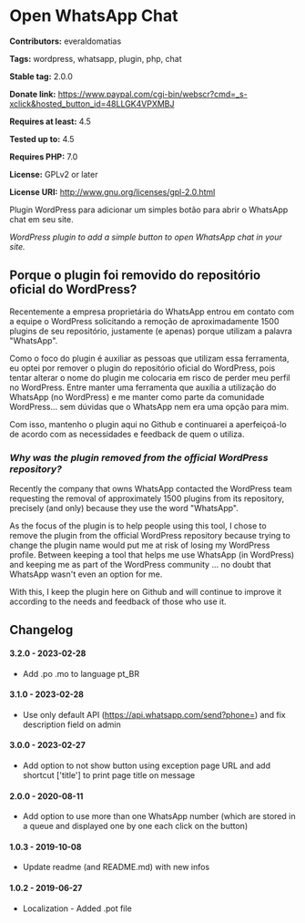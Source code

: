 # Open WhatsApp Chat #

**Contributors:** everaldomatias

**Tags:** wordpress, whatsapp, plugin, php, chat

**Stable tag:** 2.0.0

**Donate link:** https://www.paypal.com/cgi-bin/webscr?cmd=_s-xclick&hosted_button_id=48LLGK4VPXMBJ

**Requires at least:** 4.5

**Tested up to:** 4.5

**Requires PHP:** 7.0

**License:** GPLv2 or later

**License URI:** http://www.gnu.org/licenses/gpl-2.0.html

Plugin WordPress para adicionar um simples botão para abrir o WhatsApp chat em seu site.

_WordPress plugin to add a simple button to open WhatsApp chat in your site._

##  Porque o plugin foi removido do repositório oficial do WordPress? ##
Recentemente a empresa proprietária do WhatsApp entrou em contato com a equipe o WordPress solicitando a remoção de aproximadamente 1500 plugins de seu repositório, justamente (e apenas) porque utilizam a palavra "WhatsApp".

Como o foco do plugin é auxiliar as pessoas que utilizam essa ferramenta, eu optei por remover o plugin do repositório oficial do WordPress, pois tentar alterar o nome do plugin me colocaria em risco de perder meu perfil no WordPress. Entre manter uma ferramenta que auxília a utilização do WhatsApp (no WordPress) e me manter como parte da comunidade WordPress... sem dúvidas que o WhatsApp nem era uma opção para mim.

Com isso, mantenho o plugin aqui no Github e continuarei a aperfeiçoá-lo de acordo com as necessidades e feedback de quem o utiliza.

### _Why was the plugin removed from the official WordPress repository?_ ###
Recently the company that owns WhatsApp contacted the WordPress team requesting the removal of approximately 1500 plugins from its repository, precisely (and only) because they use the word "WhatsApp".

As the focus of the plugin is to help people using this tool, I chose to remove the plugin from the official WordPress repository because trying to change the plugin name would put me at risk of losing my WordPress profile. Between keeping a tool that helps me use WhatsApp (in WordPress) and keeping me as part of the WordPress community ... no doubt that WhatsApp wasn't even an option for me.

With this, I keep the plugin here on Github and will continue to improve it according to the needs and feedback of those who use it.

## Changelog ##

#### 3.2.0 - 2023-02-28 ####
- Add .po .mo to language pt_BR

#### 3.1.0 - 2023-02-28 ####
- Use only default API (https://api.whatsapp.com/send?phone=) and fix description field on admin

#### 3.0.0 - 2023-02-27 ####
- Add option to not show button using exception page URL and add shortcut ['title'] to print page title on message

#### 2.0.0 - 2020-08-11 ####
- Add option to use more than one WhatsApp number (which are stored in a queue and displayed one by one each click on the button)
 
#### 1.0.3 - 2019-10-08 ####
- Update readme (and README.md) with new infos 

#### 1.0.2 - 2019-06-27 ####
- Localization - Added .pot file